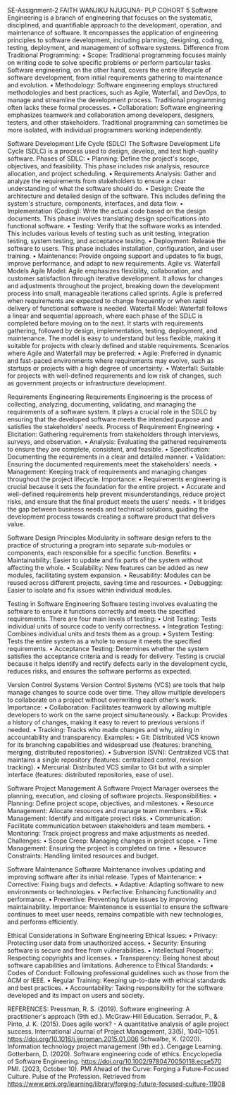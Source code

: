 SE-Assignment-2
FAITH WANJIKU NJUGUNA- PLP COHORT 5
Software Engineering is a branch of engineering that focuses on the systematic, disciplined, and quantifiable approach to the development, operation, and maintenance of software. It encompasses the application of engineering principles to software development, including planning, designing, coding, testing, deployment, and management of software systems.
Difference from Traditional Programming:
•	Scope: Traditional programming focuses mainly on writing code to solve specific problems or perform particular tasks. Software engineering, on the other hand, covers the entire lifecycle of software development, from initial requirements gathering to maintenance and evolution.
•	Methodology: Software engineering employs structured methodologies and best practices, such as Agile, Waterfall, and DevOps, to manage and streamline the development process. Traditional programming often lacks these formal processes.
•	Collaboration: Software engineering emphasizes teamwork and collaboration among developers, designers, testers, and other stakeholders. Traditional programming can sometimes be more isolated, with individual programmers working independently.

Software Development Life Cycle (SDLC)
The Software Development Life Cycle (SDLC) is a process used to design, develop, and test high-quality software. 
Phases of SDLC:
•	Planning: Define the project's scope, objectives, and feasibility. This phase includes risk analysis, resource allocation, and project scheduling.
•	Requirements Analysis: Gather and analyze the requirements from stakeholders to ensure a clear understanding of what the software should do.
•	Design: Create the architecture and detailed design of the software. This includes defining the system's structure, components, interfaces, and data flow.
•	Implementation (Coding): Write the actual code based on the design documents. This phase involves translating design specifications into functional software.
•	Testing: Verify that the software works as intended. This includes various levels of testing such as unit testing, integration testing, system testing, and acceptance testing.
•	Deployment: Release the software to users. This phase includes installation, configuration, and user training.
•	Maintenance: Provide ongoing support and updates to fix bugs, improve performance, and adapt to new requirements.
Agile vs. Waterfall Models
Agile Model: Agile emphasizes flexibility, collaboration, and customer satisfaction through iterative development. It allows for changes and adjustments throughout the project, breaking down the development process into small, manageable iterations called sprints. Agile is preferred when requirements are expected to change frequently or when rapid delivery of functional software is needed.
Waterfall Model: Waterfall follows a linear and sequential approach, where each phase of the SDLC is completed before moving on to the next. It starts with requirements gathering, followed by design, implementation, testing, deployment, and maintenance. The model is easy to understand but less flexible, making it suitable for projects with clearly defined and stable requirements.
Scenarios where Agile and Waterfall may be preferred:
•	Agile: Preferred in dynamic and fast-paced environments where requirements may evolve, such as startups or projects with a high degree of uncertainty.
•	Waterfall: Suitable for projects with well-defined requirements and low risk of changes, such as government projects or infrastructure development.

Requirements Engineering
Requirements Engineering is the process of collecting, analyzing, documenting, validating, and managing the requirements of a software system. It plays a crucial role in the SDLC by ensuring that the developed software meets the intended purpose and satisfies the stakeholders' needs.
Process of Requirement Engineering:
•	Elicitation: Gathering requirements from stakeholders through interviews, surveys, and observation.
•	Analysis: Evaluating the gathered requirements to ensure they are complete, consistent, and feasible.
•	Specification: Documenting the requirements in a clear and detailed manner.
•	Validation: Ensuring the documented requirements meet the stakeholders' needs.
•	Management: Keeping track of requirements and managing changes throughout the project lifecycle.
Importance: 
•	Requirements engineering is crucial because it sets the foundation for the entire project.
•	Accurate and well-defined requirements help prevent misunderstandings, reduce project risks, and ensure that the final product meets the users' needs.
•	It bridges the gap between business needs and technical solutions, guiding the development process towards creating a software product that delivers value.

Software Design Principles
Modularity in software design refers to the practice of structuring a program into separate sub-modules or components, each responsible for a specific function.
Benefits:
•	Maintainability: Easier to update and fix parts of the system without affecting the whole.
•	Scalability: New features can be added as new modules, facilitating system expansion.
•	Reusability: Modules can be reused across different projects, saving time and resources.
•	Debugging: Easier to isolate and fix issues within individual modules.

Testing in Software Engineering
Software testing involves evaluating the software to ensure it functions correctly and meets the specified requirements. There are four main levels of testing:
•	Unit Testing: Tests individual units of source code to verify correctness.
•	Integration Testing: Combines individual units and tests them as a group.
•	System Testing: Tests the entire system as a whole to ensure it meets the specified requirements.
•	Acceptance Testing: Determines whether the system satisfies the acceptance criteria and is ready for delivery.
Testing is crucial because it helps identify and rectify defects early in the development cycle, reduces risks, and ensures the software performs as expected.

Version Control Systems
Version Control Systems (VCS) are tools that help manage changes to source code over time. They allow multiple developers to collaborate on a project without overwriting each other’s work.
Importance:
•	Collaboration: Facilitates teamwork by allowing multiple developers to work on the same project simultaneously.
•	Backup: Provides a history of changes, making it easy to revert to previous versions if needed.
•	Tracking: Tracks who made changes and why, aiding in accountability and transparency.
Examples:
•	Git: Distributed VCS known for its branching capabilities and widespread use (features: branching, merging, distributed repositories).
•	Subversion (SVN): Centralized VCS that maintains a single repository (features: centralized control, revision tracking).
•	Mercurial: Distributed VCS similar to Git but with a simpler interface (features: distributed repositories, ease of use).

Software Project Management
A Software Project Manager oversees the planning, execution, and closing of software projects.
Responsibilities:
•	Planning: Define project scope, objectives, and milestones.
•	Resource Management: Allocate resources and manage team members.
•	Risk Management: Identify and mitigate project risks.
•	Communication: Facilitate communication between stakeholders and team members.
•	Monitoring: Track project progress and make adjustments as needed.
Challenges:
•	Scope Creep: Managing changes in project scope.
•	Time Management: Ensuring the project is completed on time.
•	Resource Constraints: Handling limited resources and budget.

Software Maintenance
Software Maintenance involves updating and improving software after its initial release.
Types of Maintenance:
•	Corrective: Fixing bugs and defects.
•	Adaptive: Adapting software to new environments or technologies.
•	Perfective: Enhancing functionality and performance.
•	Preventive: Preventing future issues by improving maintainability.
Importance: Maintenance is essential to ensure the software continues to meet user needs, remains compatible with new technologies, and performs efficiently.

Ethical Considerations in Software Engineering
Ethical Issues:
•	Privacy: Protecting user data from unauthorized access.
•	Security: Ensuring software is secure and free from vulnerabilities.
•	Intellectual Property: Respecting copyrights and licenses.
•	Transparency: Being honest about software capabilities and limitations.
Adherence to Ethical Standards:
•	Codes of Conduct: Following professional guidelines such as those from the ACM or IEEE.
•	Regular Training: Keeping up-to-date with ethical standards and best practices.
•	Accountability: Taking responsibility for the software developed and its impact on users and society.

REFERENCES:
Pressman, R. S. (2019). Software engineering: A practitioner's approach (9th ed.). McGraw-Hill Education.
Serrador, P., & Pinto, J. K. (2015). Does agile work? - A quantitative analysis of agile project success. International Journal of Project Management, 33(5), 1040–1051. https://doi.org/10.1016/j.ijproman.2015.01.006
Schwalbe, K. (2020). Information technology project management (9th ed.). Cengage Learning.
Gotterbarn, D. (2020). Software engineering code of ethics. Encyclopedia of Software Engineering. https://doi.org/10.1002/9780470050118.ecse570
PMI. (2023, October 10). PMI Ahead of the Curve: Forging a Future-Focused Culture. Pulse of the Profession. Retrieved from https://www.pmi.org/learning/library/forging-future-focused-culture-11908
